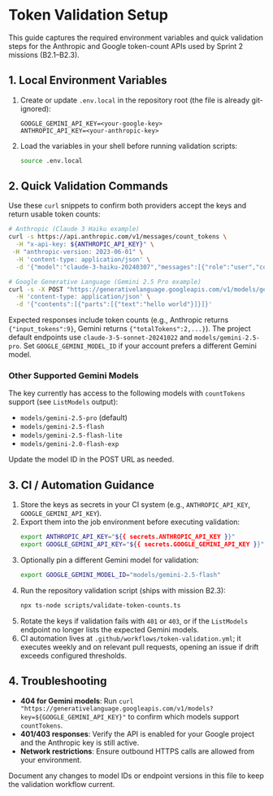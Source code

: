 # Token Validation Setup

This guide captures the required environment variables and quick validation steps for the Anthropic and Google token-count APIs used by Sprint 2 missions (B2.1–B2.3).

## 1. Local Environment Variables

1. Create or update `.env.local` in the repository root (the file is already git-ignored):
   ```
   GOOGLE_GEMINI_API_KEY=<your-google-key>
   ANTHROPIC_API_KEY=<your-anthropic-key>
   ```
2. Load the variables in your shell before running validation scripts:
   ```bash
   source .env.local
   ```

## 2. Quick Validation Commands

Use these `curl` snippets to confirm both providers accept the keys and return usable token counts:

```bash
# Anthropic (Claude 3 Haiku example)
curl -s https://api.anthropic.com/v1/messages/count_tokens \
  -H "x-api-key: ${ANTHROPIC_API_KEY}" \
 -H "anthropic-version: 2023-06-01" \
  -H 'content-type: application/json' \
  -d '{"model":"claude-3-haiku-20240307","messages":[{"role":"user","content":"hello world"}]}'

# Google Generative Language (Gemini 2.5 Pro example)
curl -s -X POST "https://generativelanguage.googleapis.com/v1/models/gemini-2.5-pro:countTokens?key=${GOOGLE_GEMINI_API_KEY}" \
  -H 'content-type: application/json' \
  -d '{"contents":[{"parts":[{"text":"hello world"}]}]}'
```

Expected responses include token counts (e.g., Anthropic returns `{"input_tokens":9}`, Gemini returns `{"totalTokens":2,...}`). The project default endpoints use `claude-3-5-sonnet-20241022` and `models/gemini-2.5-pro`. Set `GOOGLE_GEMINI_MODEL_ID` if your account prefers a different Gemini model.

### Other Supported Gemini Models

The key currently has access to the following models with `countTokens` support (see `ListModels` output):

- `models/gemini-2.5-pro` (default)
- `models/gemini-2.5-flash`
- `models/gemini-2.5-flash-lite`
- `models/gemini-2.0-flash-exp`

Update the model ID in the POST URL as needed.

## 3. CI / Automation Guidance

1. Store the keys as secrets in your CI system (e.g., `ANTHROPIC_API_KEY`, `GOOGLE_GEMINI_API_KEY`).
2. Export them into the job environment before executing validation:
   ```bash
   export ANTHROPIC_API_KEY="${{ secrets.ANTHROPIC_API_KEY }}"
   export GOOGLE_GEMINI_API_KEY="${{ secrets.GOOGLE_GEMINI_API_KEY }}"
   ```
3. Optionally pin a different Gemini model for validation:
   ```bash
   export GOOGLE_GEMINI_MODEL_ID="models/gemini-2.5-flash"
   ```
4. Run the repository validation script (ships with mission B2.3):
   ```bash
   npx ts-node scripts/validate-token-counts.ts
   ```
5. Rotate the keys if validation fails with `401` or `403`, or if the `ListModels` endpoint no longer lists the expected Gemini models.
6. CI automation lives at `.github/workflows/token-validation.yml`; it executes weekly and on relevant pull requests, opening an issue if drift exceeds configured thresholds.

## 4. Troubleshooting

- **404 for Gemini models**: Run `curl "https://generativelanguage.googleapis.com/v1/models?key=${GOOGLE_GEMINI_API_KEY}"` to confirm which models support `countTokens`.
- **401/403 responses**: Verify the API is enabled for your Google project and the Anthropic key is still active.
- **Network restrictions**: Ensure outbound HTTPS calls are allowed from your environment.

Document any changes to model IDs or endpoint versions in this file to keep the validation workflow current.
